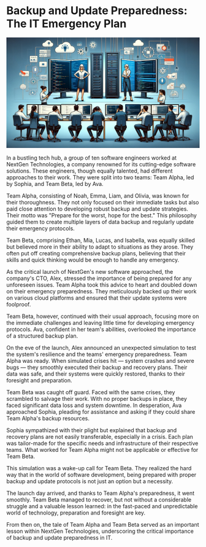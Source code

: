 # Backup and Update Preparedness: The IT Emergency Plan

![Contrast between prepared and unprepared software developers in a tech office during an IT emergency simulation](./images/emergency-plan.png)

In a bustling tech hub, a group of ten software engineers worked at NextGen Technologies, a company renowned for its cutting-edge software solutions. These engineers, though equally talented, had different approaches to their work. They were split into two teams: Team Alpha, led by Sophia, and Team Beta, led by Ava.

Team Alpha, consisting of Noah, Emma, Liam, and Olivia, was known for their thoroughness. They not only focused on their immediate tasks but also paid close attention to developing robust backup and update strategies. Their motto was "Prepare for the worst, hope for the best." This philosophy guided them to create multiple layers of data backup and regularly update their emergency protocols.

Team Beta, comprising Ethan, Mia, Lucas, and Isabella, was equally skilled but believed more in their ability to adapt to situations as they arose. They often put off creating comprehensive backup plans, believing that their skills and quick thinking would be enough to handle any emergency.

As the critical launch of NextGen's new software approached, the company's CTO, Alex, stressed the importance of being prepared for any unforeseen issues. Team Alpha took this advice to heart and doubled down on their emergency preparedness. They meticulously backed up their work on various cloud platforms and ensured that their update systems were foolproof.

Team Beta, however, continued with their usual approach, focusing more on the immediate challenges and leaving little time for developing emergency protocols. Ava, confident in her team's abilities, overlooked the importance of a structured backup plan.

On the eve of the launch, Alex announced an unexpected simulation to test the system's resilience and the teams' emergency preparedness. Team Alpha was ready. When simulated crises hit — system crashes and severe bugs — they smoothly executed their backup and recovery plans. Their data was safe, and their systems were quickly restored, thanks to their foresight and preparation.

Team Beta was caught off guard. Faced with the same crises, they scrambled to salvage their work. With no proper backups in place, they faced significant data loss and system downtime. In desperation, Ava approached Sophia, pleading for assistance and asking if they could share Team Alpha's backup resources.

Sophia sympathized with their plight but explained that backup and recovery plans are not easily transferable, especially in a crisis. Each plan was tailor-made for the specific needs and infrastructure of their respective teams. What worked for Team Alpha might not be applicable or effective for Team Beta.

This simulation was a wake-up call for Team Beta. They realized the hard way that in the world of software development, being prepared with proper backup and update protocols is not just an option but a necessity.

The launch day arrived, and thanks to Team Alpha's preparedness, it went smoothly. Team Beta managed to recover, but not without a considerable struggle and a valuable lesson learned: in the fast-paced and unpredictable world of technology, preparation and foresight are key.

From then on, the tale of Team Alpha and Team Beta served as an important lesson within NextGen Technologies, underscoring the critical importance of backup and update preparedness in IT.
